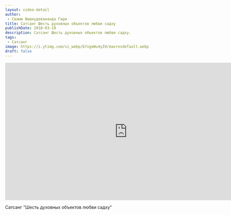 ```yaml
---
layout: video-detail
author:
 - Свами Вишнудевананда Гири
title: Сатсанг Шесть духовных объектов любви садху
publishDate: 2018-03-19
description: Сатсанг Шесть духовных объектов любви садху. 
tags: 
 - Сатсанг
image: https://i.ytimg.com/vi_webp/b7xgeWu4yI0/maxresdefault.webp
draft: false
---
```


<iframe width="790" height="444" src="https://www.youtube.com/embed/b7xgeWu4yI0" frameborder="0" allowfullscreen=""></iframe> 

  Сатсанг "Шесть духовных объектов любви садху"

  

 